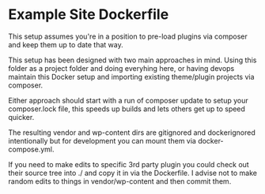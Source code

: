 # Example Site Dockerfile

This setup assumes you're in a position to pre-load plugins via composer and keep them up to date that way.

This setup has been designed with two main approaches in mind. Using this folder as a project folder and doing everyhing here, or having devops maintain this Docker setup and importing existing theme/plugin projects via composer.

Either approach should start with a run of composer update to setup your composer.lock file, this speeds up builds and lets others get up to speed quicker.

The resulting vendor and wp-content dirs are gitignored and dockerignored intentionally but for development you can mount them via docker-compose.yml.

If you need to make edits to specific 3rd party plugin you could check out their source tree into ./ and copy it in via the Dockerfile. I advise not to make random edits to things in vendor/wp-content and then commit them.